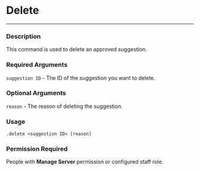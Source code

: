 # Delete
---
### Description
This command is used to delete an approved suggestion.
### Required Arguments
`suggestion ID` - The ID of the suggestion you want to delete.
### Optional Arguments
`reason` - The reason of deleting the suggestion.
### Usage
```
.delete <suggestion ID> [reason]
```
### Permission Required
People with **Manage Server** permission or configured staff role.
